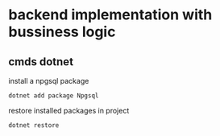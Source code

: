 # backend implementation with bussiness logic

## cmds dotnet

install a npgsql package
```
dotnet add package Npgsql
```

restore installed packages in project
```
dotnet restore
```